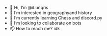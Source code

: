 - 👋 Hi, I’m @iLunqris
- 👀 I’m interested in geographyand history
- 🌱 I’m currently learning Chess and discord.py
- 💞️ I’m looking to collaborate on bots
- 📫 How to reach me? idk

<!---
iLunqris/iLunqris is a ✨ special ✨ repository because its `README.md` (this file) appears on your GitHub profile.
You can click the Preview link to take a look at your changes.
--->

